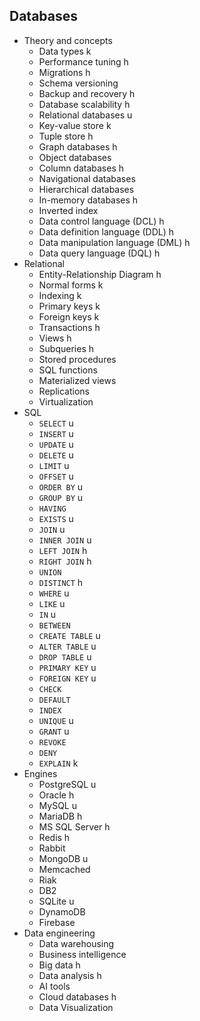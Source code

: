 ## Databases

- Theory and concepts
  - Data types k
  - Performance tuning h
  - Migrations h
  - Schema versioning
  - Backup and recovery h
  - Database scalability h
  - Relational databases u
  - Key-value store k
  - Tuple store h
  - Graph databases h
  - Object databases
  - Column databases h
  - Navigational databases
  - Hierarchical databases
  - In-memory databases h
  - Inverted index
  - Data control language (DCL) h
  - Data definition language (DDL) h
  - Data manipulation language (DML) h
  - Data query language (DQL) h
- Relational
  - Entity-Relationship Diagram h
  - Normal forms k
  - Indexing k
  - Primary keys k
  - Foreign keys k
  - Transactions h
  - Views h
  - Subqueries h
  - Stored procedures
  - SQL functions
  - Materialized views
  - Replications
  - Virtualization
- SQL
  - `SELECT` u
  - `INSERT` u
  - `UPDATE` u
  - `DELETE` u
  - `LIMIT` u
  - `OFFSET` u
  - `ORDER BY` u
  - `GROUP BY` u
  - `HAVING`
  - `EXISTS` u
  - `JOIN` u
  - `INNER JOIN` u
  - `LEFT JOIN` h
  - `RIGHT JOIN` h
  - `UNION`
  - `DISTINCT` h
  - `WHERE` u
  - `LIKE` u
  - `IN` u
  - `BETWEEN`
  - `CREATE TABLE` u
  - `ALTER TABLE` u
  - `DROP TABLE` u
  - `PRIMARY KEY` u
  - `FOREIGN KEY` u
  - `CHECK`
  - `DEFAULT`
  - `INDEX`
  - `UNIQUE` u
  - `GRANT` u
  - `REVOKE`
  - `DENY`
  - `EXPLAIN` k
- Engines
  - PostgreSQL u
  - Oracle h
  - MySQL u
  - MariaDB h
  - MS SQL Server h
  - Redis h
  - Rabbit
  - MongoDB u
  - Memcached
  - Riak
  - DB2
  - SQLite u
  - DynamoDB
  - Firebase
- Data engineering
  - Data warehousing
  - Business intelligence
  - Big data h
  - Data analysis h
  - AI tools
  - Cloud databases h
  - Data Visualization

